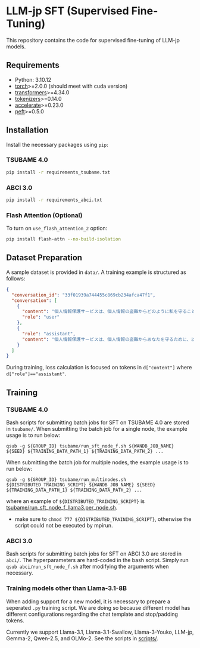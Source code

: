 # LLM-jp SFT (Supervised Fine-Tuning)

This repository contains the code for supervised fine-tuning of LLM-jp models.

## Requirements

- Python: 3.10.12
- [torch](https://pytorch.org/)>=2.0.0 (should meet with cuda version)
- [transformers](https://huggingface.co/docs/transformers/index)>=4.34.0
- [tokenizers](https://huggingface.co/docs/tokenizers/index)>=0.14.0
- [accelerate](https://huggingface.co/docs/accelerate/index)>=0.23.0
- [peft](https://huggingface.co/docs/peft/index)>=0.5.0

## Installation

Install the necessary packages using `pip`:

### TSUBAME 4.0
```bash
pip install -r requirements_tsubame.txt
```

### ABCI 3.0
```bash
pip install -r requirements_abci.txt
```
### Flash Attention (Optional)

To turn on `use_flash_attention_2` option:
```bash
pip install flash-attn --no-build-isolation
```

## Dataset Preparation

A sample dataset is provided in `data/`. A training example is structured as follows:

```json
{
  "conversation_id": "33f01939a744455c869cb234afca47f1",
  "conversation": [
    {
      "content": "個人情報保護サービスは、個人情報の盗難からどのように私を守ることができるのでしょうか？",
      "role": "user"
    },
    {
      "role": "assistant",
      "content": "個人情報保護サービスは、個人情報の盗難からあなたを守るために、以下のような機能を提供しています。\n\n1.  **個人情報の監視**：あなたの個人情報がインターネット上で共有されているかどうかを監視し、不正な利用を検知します。\n2.  **不正アクセスの防止**：あなたの個人情報に不正アクセスする試みを阻止します。\n3.  **個人情報の暗号化**：あなたの個人情報を暗号化して、第三者がアクセスできないようにします。\n4.  **警告と通知**：不正なアクセスや個人情報の漏洩が検知された場合、即座にあなたに通知します。\n5.  **個人情報の削除**：インターネット上からあなたの個人情報を削除する手助けをします。\n6.  **セキュリティソフトウェアの提供**：マルウェアやウイルスからあなたのデバイスを保護するセキュリティソフトウェアを提供します。\n7.  **個人情報の管理**：あなたの個人情報を安全に管理し、必要な場合には更新や削除を行います。\n8.  **サポートとアドバイス**：個人情報の保護に関するサポートとアドバイスを提供します。\n\nこれらの機能により、個人情報保護サービスはあなたの個人情報を保護し、盗難や漏洩から守ることができます。"
    }
  ]
}
```

During training, loss calculation is focused on tokens in `d["content"]` where `d["role"]=="assistant"`. 

## Training
### TSUBAME 4.0
Bash scripts for submitting batch jobs for SFT on TSUBAME 4.0 are stored in `tsubame/`.
When submitting the batch job for a single node, the example usage is to run below:
```
qsub -g ${GROUP_ID} tsubame/run_sft_node_f.sh ${WANDB_JOB_NAME} ${SEED} ${TRAINING_DATA_PATH_1} ${TRAINING_DATA_PATH_2} ...
```
When submitting the batch job for multiple nodes, the example usage is to run below:
```
qsub -g ${GROUP_ID} tsubame/run_multinodes.sh ${DISTRIBUTED_TRAINING_SCRIPT} ${WANDB_JOB_NAME} ${SEED} ${TRAINING_DATA_PATH_1} ${TRAINING_DATA_PATH_2} ...
```
where an example of `${DISTRIBUTED_TRAINING_SCRIPT}` is [tsubame/run_sft_node_f_llama3.per_node.sh](tsubame/run_sft_node_f_llama3.per_node.sh).
- make sure to `chmod 777 ${DISTRIBUTED_TRAINING_SCRIPT}`, otherwise the script could not be executed by mpirun.

### ABCI 3.0
Bash scripts for submitting batch jobs for SFT on ABCI 3.0 are stored in `abci/`.
The hyperparameters are hard-coded in the bash script. Simply run `qsub abci/run_sft_node_f.sh` after modifying the arguments when necessary.

### Training models other than Llama-3.1-8B
When adding support for a new model, it is necessary to prepare a seperated `.py` training script. We are doing so because different model has different configurations regarding the chat template and stop/padding tokens.

Currently we support Llama-3.1, Llama-3.1-Swallow, Llama-3-Youko, LLM-jp, Gemma-2, Qwen-2.5, and OLMo-2. See the scripts in [scripts/](scripts/).
